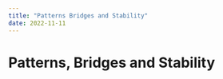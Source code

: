 ```yaml
---
title: "Patterns Bridges and Stability"
date: 2022-11-11
---
```


# Patterns, Bridges and Stability

